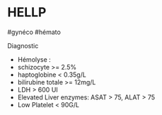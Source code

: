 # HELLP
#gynéco #hémato 


Diagnostic
- Hémolyse :
- schizocyte >= 2.5%
- haptoglobine < 0.35g/L
- bilirubine totale >= 12mg/L
- LDH > 600 UI
- Elevated Liver enzymes:  ASAT > 75, ALAT > 75
- Low Platelet < 90G/L

